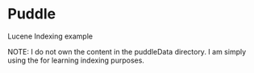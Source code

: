 # Puddle
Lucene Indexing example

NOTE: I do not own the content in the puddleData directory.  I am simply using the for learning indexing purposes.
